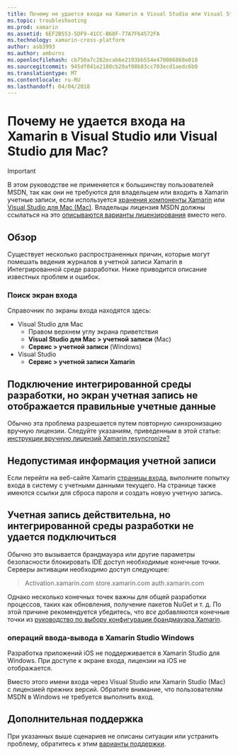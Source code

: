 ```yaml
---
title: Почему не удается входа на Xamarin в Visual Studio или Visual Studio для Mac?
ms.topic: troubleshooting
ms.prod: xamarin
ms.assetid: 6EF2B553-5DF9-41CC-B68F-77A7F64572FA
ms.technology: xamarin-cross-platform
author: asb3993
ms.author: amburns
ms.openlocfilehash: cb750a7c282ecab6e2193bb554e470086868e018
ms.sourcegitcommit: 945df041e2180cb20af08b83cc703ecd1aedc6b0
ms.translationtype: MT
ms.contentlocale: ru-RU
ms.lasthandoff: 04/04/2018
---
```

# <a name="why-cant-i-log-into-xamarin-in-visual-studio-or-visual-studio-for-mac"></a>Почему не удается входа на Xamarin в Visual Studio или Visual Studio для Mac?

> [!IMPORTANT]
> В этом руководстве не применяется к большинству пользователей MSDN, так как они не требуются для владельцем или входить в Xamarin учетные записи, если используется [хранения компоненты Xamarin](https://components.xamarin.com/) или [Visual Studio для Mac (Mac)](~/cross-platform/get-started/requirements.md). Владельцы лицензия MSDN должны ссылаться на это [описываются варианты лицензирования](~/cross-platform/get-started/requirements.md) вместо него.



## <a name="overview"></a>Обзор
Существует несколько распространенных причин, которые могут помешать ведения журналов в учетной записи Xamarin в Интегрированной среде разработки. Ниже приводится описание известных проблем и ошибок.

### <a name="finding-the-login-screen"></a>Поиск экран входа

Справочник по экраны входа находятся здесь:

- Visual Studio для Mac
   - Правом верхнем углу экрана приветствия
   - **Visual Studio для Mac > учетной записи** (Mac)
   - **Сервис > учетной записи** (Windows)
- Visual Studio
   - **Сервис > учетной записи Xamarin**

## <a name="the-ide-is-connecting-but-the-account-screen-isnt-showing-correct-login-information"></a>Подключение интегрированной среды разработки, но экран учетная запись не отображается правильные учетные данные

Обычно эта проблема разрешается путем повторную синхронизацию вручную лицензии.
Следуйте указаниям, приведенным в этой статье: [инструкции вручную лицензий Xamarin resyncronize?](~/cross-platform/troubleshooting/legacy-licenses/resync-licenses.md)

## <a name="invalid-account-information"></a>Недопустимая информация учетной записи

Если перейти на веб-сайте Xamarin [страницы входа](https://store.xamarin.com/Login?from=%2faccount%2f), выполните попытку входа в систему с учетными данными текущего.
На странице также имеются ссылки для сброса пароля и создать новую учетную запись.

## <a name="account-is-valid-but-the-ide-cant-connect"></a>Учетная запись действительна, но интегрированной среды разработки не удается подключиться

Обычно это вызывается брандмауэра или другие параметры безопасности блокировать IDE доступ необходимые конечные точки.
Серверы активации необходимо доступ следующее:

> Activation.xamarin.com store.xamarin.com auth.xamarin.com

Однако несколько конечных точек важны для общей разработки процессов, таких как обновления, получение пакетов NuGet и т. д. По этой причине рекомендуется убедитесь, что *все* добавляются конечные точки из [руководство по выбору конфигурации брандмауэра Xamarin](~/cross-platform/get-started/installation/firewall.md).

### <a name="ios-in-xamarin-studio-windows"></a>операций ввода-вывода в Xamarin Studio Windows
Разработка приложений iOS не поддерживается в Xamarin Studio для Windows. При доступе к экране входа, лицензии на iOS не отображается.

Вместо этого имени входа через Visual Studio или Xamarin Studio (Mac) с лицензией прежних версий. Обратите внимание, что пользователям MSDN в Windows не требуется выполнить вход.

## <a name="additional-support"></a>Дополнительная поддержка

При указанных выше сценариев не описаны ситуации или устранить проблему, обратитесь к этим [варианты поддержки](https://www.xamarin.com/support).
